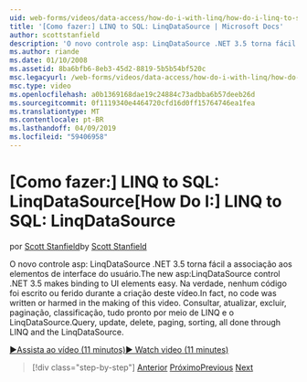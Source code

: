 ```yaml
---
uid: web-forms/videos/data-access/how-do-i-with-linq/how-do-i-linq-to-sql-linqdatasource
title: '[Como fazer:] LINQ to SQL: LinqDataSource | Microsoft Docs'
author: scottstanfield
description: 'O novo controle asp: LinqDataSource .NET 3.5 torna fácil a associação aos elementos de interface do usuário. Na verdade, nenhum código foi escrito ou ferido durante a criação deste vídeo. Consulta, upd...'
ms.author: riande
ms.date: 01/10/2008
ms.assetid: 8ba6bfb6-8eb3-45d2-8819-5b5b54bf520c
msc.legacyurl: /web-forms/videos/data-access/how-do-i-with-linq/how-do-i-linq-to-sql-linqdatasource
msc.type: video
ms.openlocfilehash: a0b1369168dae19c24884c73adbba6b57deeb26d
ms.sourcegitcommit: 0f1119340e4464720cfd16d0ff15764746ea1fea
ms.translationtype: MT
ms.contentlocale: pt-BR
ms.lasthandoff: 04/09/2019
ms.locfileid: "59406958"
---
```

# <a name="how-do-i-linq-to-sql-linqdatasource"></a><span data-ttu-id="e75f9-105">[Como fazer:] LINQ to SQL: LinqDataSource</span><span class="sxs-lookup"><span data-stu-id="e75f9-105">[How Do I:] LINQ to SQL: LinqDataSource</span></span>

<span data-ttu-id="e75f9-106">por [Scott Stanfield](https://github.com/scottstanfield)</span><span class="sxs-lookup"><span data-stu-id="e75f9-106">by [Scott Stanfield](https://github.com/scottstanfield)</span></span>

<span data-ttu-id="e75f9-107">O novo controle asp: LinqDataSource .NET 3.5 torna fácil a associação aos elementos de interface do usuário.</span><span class="sxs-lookup"><span data-stu-id="e75f9-107">The new asp:LinqDataSource control .NET 3.5 makes binding to UI elements easy.</span></span> <span data-ttu-id="e75f9-108">Na verdade, nenhum código foi escrito ou ferido durante a criação deste vídeo.</span><span class="sxs-lookup"><span data-stu-id="e75f9-108">In fact, no code was written or harmed in the making of this video.</span></span> <span data-ttu-id="e75f9-109">Consultar, atualizar, excluir, paginação, classificação, tudo pronto por meio de LINQ e o LinqDataSource.</span><span class="sxs-lookup"><span data-stu-id="e75f9-109">Query, update, delete, paging, sorting, all done through LINQ and the LinqDataSource.</span></span>

[<span data-ttu-id="e75f9-110">&#9654;Assista ao vídeo (11 minutos)</span><span class="sxs-lookup"><span data-stu-id="e75f9-110">&#9654; Watch video (11 minutes)</span></span>](https://channel9.msdn.com/Blogs/ASP-NET-Site-Videos/how-do-i-linq-to-sql-linqdatasource)

> [!div class="step-by-step"]
> <span data-ttu-id="e75f9-111">[Anterior](how-do-i-linq-to-sql-updating-the-database.md)
> [Próximo](how-do-i-linq-to-sql-custom-linqdatasource.md)</span><span class="sxs-lookup"><span data-stu-id="e75f9-111">[Previous](how-do-i-linq-to-sql-updating-the-database.md)
[Next](how-do-i-linq-to-sql-custom-linqdatasource.md)</span></span>
